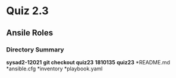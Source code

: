 # Quiz 2.3

## Ansile Roles

### Directory Summary


__sysad2-12021__
 __git checkout quiz23__
  __1810135__
   __quiz23__
   *README.md
   *ansible.cfg
   *inventory
   *playbook.yaml
